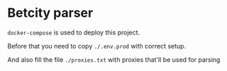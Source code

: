 # Betcity parser
`docker-compose` is used to deploy this project.

Before that you need to copy `./.env.prod` with correct setup.

And also fill the file `./proxies.txt` with proxies that'll be used for parsing
